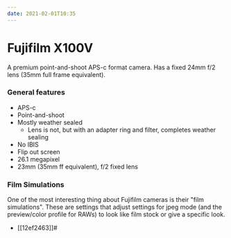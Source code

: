 ```yaml
---
date: 2021-02-01T10:35
---
```


# Fujifilm X100V

A premium point-and-shoot APS-c format camera. Has a fixed 24mm f/2 lens (35mm full frame
equivalent).

### General features

* APS-c
* Point-and-shoot
* Mostly weather sealed
  * Lens is not, but with an adapter ring and filter, completes weather sealing
* No IBIS
* Flip out screen
* 26.1 megapixel
* 23mm (35mm ff equivalent), f/2 fixed lens

### Film Simulations

One of the most interesting thing about Fujifilm cameras is their "film
simulations". These are settings that adjust settings for jpeg mode (and the
preview/color profile for RAWs) to look like film stock or give a specific look.

* [[12ef2463]]#


